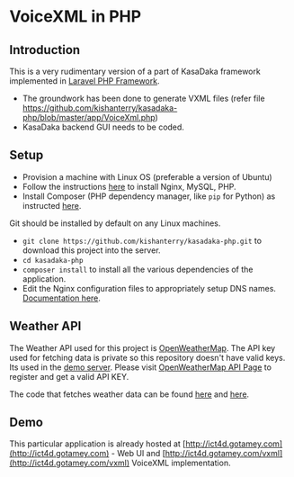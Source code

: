 # VoiceXML in PHP

## Introduction
This is a very rudimentary version of a part of KasaDaka framework implemented in [Laravel PHP Framework](https://laravel.com/).
- The groundwork has been done to generate VXML files (refer file https://github.com/kishanterry/kasadaka-php/blob/master/app/VoiceXml.php)
- KasaDaka backend GUI needs to be coded.

## Setup
- Provision a machine with Linux OS (preferable a version of Ubuntu)
- Follow the instructions [here](https://www.digitalocean.com/community/tutorials/how-to-install-linux-nginx-mysql-php-lemp-stack-in-ubuntu-16-04) to install Nginx, MySQL, PHP.
- Install Composer (PHP dependency manager, like `pip` for Python) as instructed [here](https://getcomposer.org/doc/00-intro.md#installation-linux-unix-osx).

Git should be installed by default on any Linux machines.

- `git clone https://github.com/kishanterry/kasadaka-php.git` to download this project into the server.
- `cd kasadaka-php`
- `composer install` to install all the various dependencies of the application.
- Edit the Nginx configuration files to appropriately setup DNS names. [Documentation here](http://nginx.org/en/docs/beginners_guide.html).

## Weather API
The Weather API used for this project is [OpenWeatherMap](https://openweathermap.org/forecast5). The API key used for fetching data is private so this repository doesn't have valid keys. Its used in the [demo server](http://ict4d.gotamey.com). Please visit [OpenWeatherMap API Page](https://openweathermap.org/api) to register and get a valid API KEY.

The code that fetches weather data can be found [here](https://github.com/kishanterry/kasadaka-php/blob/master/app/Http/Controllers/Vxml/ForecastController.php#L25) and [here](https://github.com/kishanterry/kasadaka-php/blob/master/app/Http/Controllers/ICT4D/ForecastController.php#L32).

## Demo
This particular application is already hosted at [http://ict4d.gotamey.com](http://ict4d.gotamey.com) - Web UI and [http://ict4d.gotamey.com/vxml](http://ict4d.gotamey.com/vxml) VoiceXML implementation.
